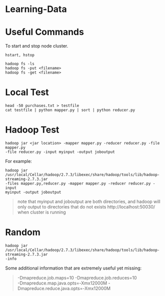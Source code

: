 # Learning-Data


# Useful Commands
To start and stop node cluster.
```
hstart, hstop
```

```
hadoop fs -ls
hadoop fs -put <filename>
hadoop fs -get <filename>
```

# Local Test

```
head -50 purchases.txt > testfile
cat testfile | python mapper.py | sort | python reducer.py
```

# Hadoop Test
```
hadoop jar <jar location> -mapper mapper.py -reducer reducer.py -file mapper.py
-file reducer.py -input myinput -output joboutput
```
For example:
```
hadoop jar
/usr/local/Cellar/hadoop/2.7.3/libexec/share/hadoop/tools/lib/hadoop-streaming-2.7.3.jar
-files mapper.py,reducer.py -mapper mapper.py -reducer reducer.py -input
myinput -output joboutput
```

> note that myinput and joboutput are both directories,
> and hadoop will only output to directories that do not exists
> http://localhost:50030/ when cluster is running


# Random
```
hadoop jar
/usr/local/Cellar/hadoop/2.7.3/libexec/share/hadoop/tools/lib/hadoop-streaming-2.7.3.jar
-info
```
Some additional information that are extremely useful yet missing:
> -Dmapreduce.job.maps=10
> -Dmapreduce.job.reduces=10  
> -Dmapreduce.map.java.opts=-Xmx12000M
> -Dmapreduce.reduce.java.opts=-Xmx12000M
